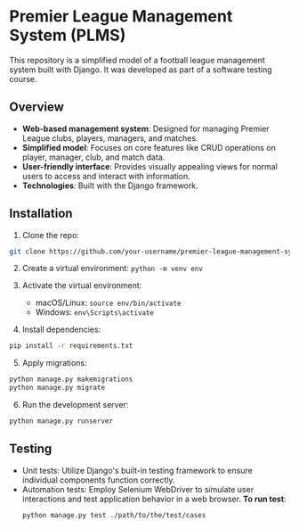 # Premier League Management System (PLMS)

This repository is a simplified model of a football league management system built with Django.  It was developed as part of a software testing course.

## Overview

- **Web-based management system**: Designed for managing Premier League clubs, players, managers, and matches.
- **Simplified model**: Focuses on core features like CRUD operations on player, manager, club, and match data.
- **User-friendly interface**: Provides visually appealing views for normal users to access and interact with information.
- **Technologies**: Built with the Django framework.

## Installation

1. Clone the repo:
  ```bash
  git clone https://github.com/your-username/premier-league-management-system.git
  ```
2. Create a virtual environment: `python -m venv env`

3. Activate the virtual environment:
    - macOS/Linux: `source env/bin/activate`
    - Windows: `env\Scripts\activate`
  
4. Install dependencies:
  ```bash
  pip install -r requirements.txt
  ```
5. Apply migrations:
  ```bash
  python manage.py makemigrations
  python manage.py migrate
  ```
6. Run the development server:
  ```bash
  python manage.py runserver
  ```

## Testing
- Unit tests: Utilize Django's built-in testing framework to ensure individual components function correctly.
- Automation tests: Employ Selenium WebDriver to simulate user interactions and test application behavior in a web browser.
**To run test**:
  ```bash
  python manage.py test ./path/to/the/test/cases
  ```
